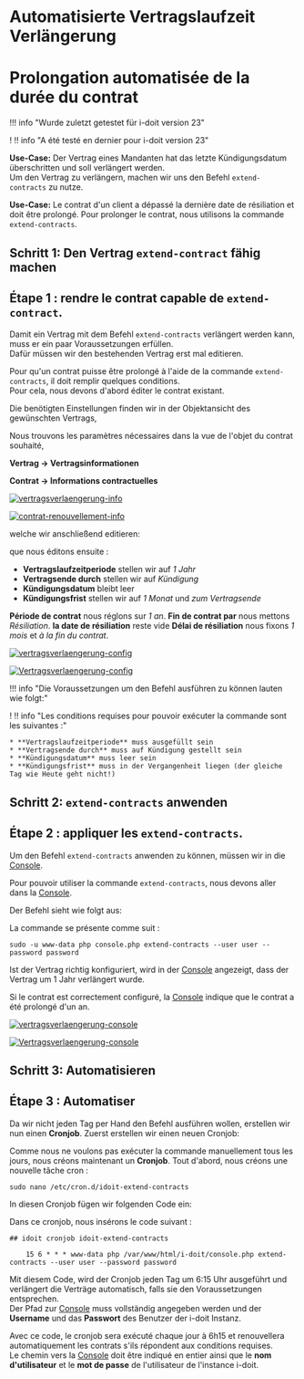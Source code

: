<!-- TRANSLATED by md-translate -->
# Automatisierte Vertragslaufzeit Verlängerung

# Prolongation automatisée de la durée du contrat

!!! info "Wurde zuletzt getestet für i-doit version 23"

! !! info "A été testé en dernier pour i-doit version 23"

**Use-Case:**
Der Vertrag eines Mandanten hat das letzte Kündigungsdatum überschritten und soll verlängert werden.<br>
Um den Vertrag zu verlängern, machen wir uns den Befehl `extend-contracts` zu nutze.

**Use-Case:**
Le contrat d'un client a dépassé la dernière date de résiliation et doit être prolongé.
Pour prolonger le contrat, nous utilisons la commande `extend-contracts`.

## Schritt 1: Den Vertrag `extend-contract` fähig machen

## Étape 1 : rendre le contrat capable de `extend-contract`.

Damit ein Vertrag mit dem Befehl `extend-contracts` verlängert werden kann, muss er ein paar Voraussetzungen erfüllen.<br>
Dafür müssen wir den bestehenden Vertrag erst mal editieren.<br>

Pour qu'un contrat puisse être prolongé à l'aide de la commande `extend-contracts`, il doit remplir quelques conditions.<br>
Pour cela, nous devons d'abord éditer le contrat existant.<br>

Die benötigten Einstellungen finden wir in der Objektansicht des gewünschten Vertrags,

Nous trouvons les paramètres nécessaires dans la vue de l'objet du contrat souhaité,

**Vertrag → Vertragsinformationen**

**Contrat → Informations contractuelles**

[![vertragsverlaengerung-info](../assets/images/de/anwendungsfaelle/automatisierte-vertragsverlaengerung/1-avv-uc.png)](../assets/images/de/anwendungsfaelle/automatisierte-vertragsverlaengerung/1-avv-uc.png)

[ ![contrat-renouvellement-info](../assets/images/fr/applicationfaelle/automatisé-renouvellement-contrat/1-avv-uc.png)](../assets/images/fr/applicationfaelle/automatisé-renouvellement-contrat/1-avv-uc.png)

welche wir anschließend editieren:

que nous éditons ensuite :

* **Vertragslaufzeitperiode** stellen wir auf _1 Jahr_
* **Vertragsende durch** stellen wir auf _Kündigung_
* **Kündigungsdatum** bleibt leer
* **Kündigungsfrist** stellen wir auf _1 Monat_ und _zum Vertragsende_

**Période de contrat** nous réglons sur _1 an_.
**Fin de contrat par** nous mettons _Résiliation_.
**la date de résiliation** reste vide
**Délai de résiliation** nous fixons _1 mois_ et _à la fin du contrat_.

[![vertragsverlaengerung-config](../assets/images/de/anwendungsfaelle/automatisierte-vertragsverlaengerung/2-avv-uc.png)](../assets/images/de/anwendungsfaelle/automatisierte-vertragsverlaengerung/2-avv-uc.png)

[ ![Vertragsverlaengerung-config](../assets/images/fr/anwendungsfaelle/automatisierte-vertragsverlaengerung/2-avv-uc.png)](../assets/images/fr/anwendungsfaelle/automatisierte-vertragsverlaengerung/2-avv-uc.png)

!!! info "Die Voraussetzungen um den Befehl ausführen zu können lauten wie folgt:"

! !! info "Les conditions requises pour pouvoir exécuter la commande sont les suivantes :"

```
* **Vertragslaufzeitperiode** muss ausgefüllt sein
* **Vertragsende durch** muss auf Kündigung gestellt sein
* **Kündigungsdatum** muss leer sein
* **Kündigungsfrist** muss in der Vergangenheit liegen (der gleiche Tag wie Heute geht nicht!)
```

## Schritt 2: `extend-contracts` anwenden

## Étape 2 : appliquer les `extend-contracts`.

Um den Befehl `extend-contracts` anwenden zu können, müssen wir in die [Console](../automatisierung-und-integration/cli/console/index.md).

Pour pouvoir utiliser la commande `extend-contracts`, nous devons aller dans la [Console](../automatisation-et-intégration/cli/console/index.md).

Der Befehl sieht wie folgt aus:

La commande se présente comme suit :

```shell
sudo -u www-data php console.php extend-contracts --user user --password password
```

Ist der Vertrag richtig konfiguriert, wird in der [Console](../automatisierung-und-integration/cli/console/index.md) angezeigt, dass der Vertrag um 1 Jahr verlängert wurde.

Si le contrat est correctement configuré, la [Console](../automatisation-et-intégration/cli/console/index.md) indique que le contrat a été prolongé d'un an.

[![vertragsverlaengerung-console](../assets/images/de/anwendungsfaelle/automatisierte-vertragsverlaengerung/3-avv-uc.png)](../assets/images/de/anwendungsfaelle/automatisierte-vertragsverlaengerung/3-avv-uc.png)

[ ![Vertragsverlaengerung-console](../assets/images/fr/anwendungsfaelle/automatisierte-vertragsverlaengerung/3-avv-uc.png)](../assets/images/fr/anwendungsfaelle/automatisierte-vertragsverlaengerung/3-avv-uc.png)

## Schritt 3: Automatisieren

## Étape 3 : Automatiser

Da wir nicht jeden Tag per Hand den Befehl ausführen wollen, erstellen wir nun einen **Cronjob**.
Zuerst erstellen wir einen neuen Cronjob:

Comme nous ne voulons pas exécuter la commande manuellement tous les jours, nous créons maintenant un **Cronjob**.
Tout d'abord, nous créons une nouvelle tâche cron :

```shell
sudo nano /etc/cron.d/idoit-extend-contracts
```

In diesen Cronjob fügen wir folgenden Code ein:

Dans ce cronjob, nous insérons le code suivant :

```shell
## idoit cronjob idoit-extend-contracts

    15 6 * * * www-data php /var/www/html/i-doit/console.php extend-contracts --user user --password password
```

Mit diesem Code, wird der Cronjob jeden Tag um 6:15 Uhr ausgeführt und verlängert die Verträge automatisch, falls sie den Voraussetzungen entsprechen.<br>
Der Pfad zur [Console](../automatisierung-und-integration/cli/console/index.md) muss vollständig angegeben werden und der **Username** und das **Passwort** des Benutzer der i-doit Instanz.

Avec ce code, le cronjob sera exécuté chaque jour à 6h15 et renouvellera automatiquement les contrats s'ils répondent aux conditions requises.<br>
Le chemin vers la [Console](../automatisation-et-intégration/cli/console/index.md) doit être indiqué en entier ainsi que le **nom d'utilisateur** et le **mot de passe** de l'utilisateur de l'instance i-doit.